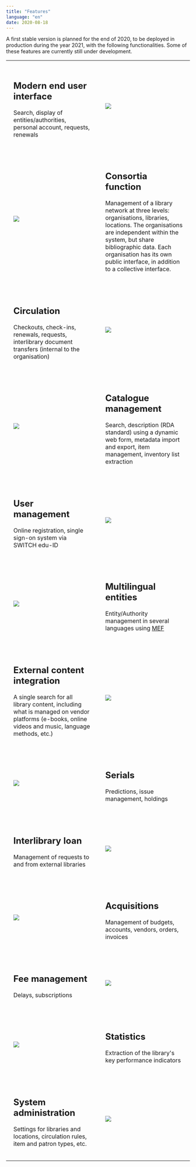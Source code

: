 ```yaml
---
title: "Features"
language: "en"
date: 2020-08-18
---
```


A first stable version is planned for the end of 2020, to be deployed in production during the year 2021, with the following functionalities. Some of these features are currently still under development.

<style>
td {vertical-align: middle; padding: 20px; width:50%}
</style>

<table class="table-striped table-responsive">
	<tr>
		<td class="text-right">
			<h2>Modern end user interface</h2>
			<p>Search, display of entities/authorities, personal account, requests, renewals</p>
		</td>
		<td>
			<img src="/img/features_public.svg" class="img-fluid w-25"/>
		</td>
	</tr>
	<tr>
		<td>
			<img src="/img/features_consortium.svg" class="float-right img-fluid w-25"/>
		</td>
		<td class="text-left">
			<h2>Consortia function</h2>
			<p>Management of a library network at three levels: organisations, libraries, locations. The organisations are independent within the system, but share bibliographic data. Each organisation has its own public interface, in addition to a collective interface.</p>
		</td>
	</tr>
	<tr>
		<td class="text-right">
			<h2>Circulation</h2>
			<p>Checkouts, check-ins, renewals, requests, interlibrary document transfers (internal to the organisation)</p>
		</td>
		<td>
			<img src="/img/features_circulation.svg" class="img-fluid w-25"/>
		</td>
	</tr>
	<tr>
		<td>
			<img src="/img/features_catalogue.svg" class="float-right img-fluid w-25"/>
		</td>
		<td class="text-left">
			<h2>Catalogue management</h2>
			<p>Search, description (RDA standard) using a dynamic web form, metadata import and export, item management, inventory list extraction</p>
		</td>
	</tr>
	<tr>
		<td class="text-right">
			<h2>User management</h2>
			<p>Online registration, single sign-on system via SWITCH edu-ID</p>
		</td>
		<td>
			<img src="/img/features_users.svg" class="img-fluid w-25"/>
		</td>
	</tr>
	<tr>
		<td>
			<img src="/img/features_entities.svg" class="float-right img-fluid w-25"/>
		</td>
		<td class="text-left">
			<h2>Multilingual entities</h2>
			<p>Entity/Authority management in several languages using <a href="/en/mef">MEF</a></p>
		</td>
	</tr>
	<tr>
		<td class="text-right">
			<h2>External content integration</h2>
			<p>A single search for all library content, including what is managed on vendor platforms (e-books, online videos and music, language methods, etc.)</p>
		</td>
		<td>
			<img src="/img/features_external_contents.svg" class="img-fluid w-25"/>
		</td>
	</tr>
	<tr>
		<td>
			<img src="/img/features_serials.svg" class="float-right img-fluid w-25"/>
		</td>
		<td class="text-left">
			<h2>Serials</h2>
			<p>Predictions, issue management, holdings</p>
		</td>
	</tr>
	<tr>
		<td class="text-right">
			<h2>Interlibrary loan</h2>
			<p>Management of requests to and from external libraries</p>
		</td>
		<td>
			<img src="/img/features_ill.svg" class="img-fluid w-25"/>
		</td>
	</tr>
	<tr>
		<td>
			<img src="/img/features_acquisitions.svg" class="float-right img-fluid w-25"/>
		</td>
		<td class="text-left">
			<h2>Acquisitions</h2>
			<p>Management of budgets, accounts, vendors, orders, invoices</p>
		</td>
	</tr>
	<tr>
		<td class="text-right">
			<h2>Fee management</h2>
			<p>Delays, subscriptions</p>
		</td>
		<td>
			<img src="/img/features_fees.svg" class="img-fluid w-25"/>
		</td>
	</tr>
	<tr>
		<td>
			<img src="/img/features_statistics.svg" class="float-right img-fluid w-25"/>
		</td>
		<td class="text-left">
			<h2>Statistics</h2>
			<p>Extraction of the library's key performance indicators</p>
		</td>
	</tr>
	<tr>
		<td class="text-right">
			<h2>System administration</h2>
			<p>Settings for libraries and locations, circulation rules, item and patron types, etc.</p>
		</td>
		<td>
			<img src="/img/features_admin.svg" class="img-fluid w-25"/>
		</td>
	</tr>
</table>